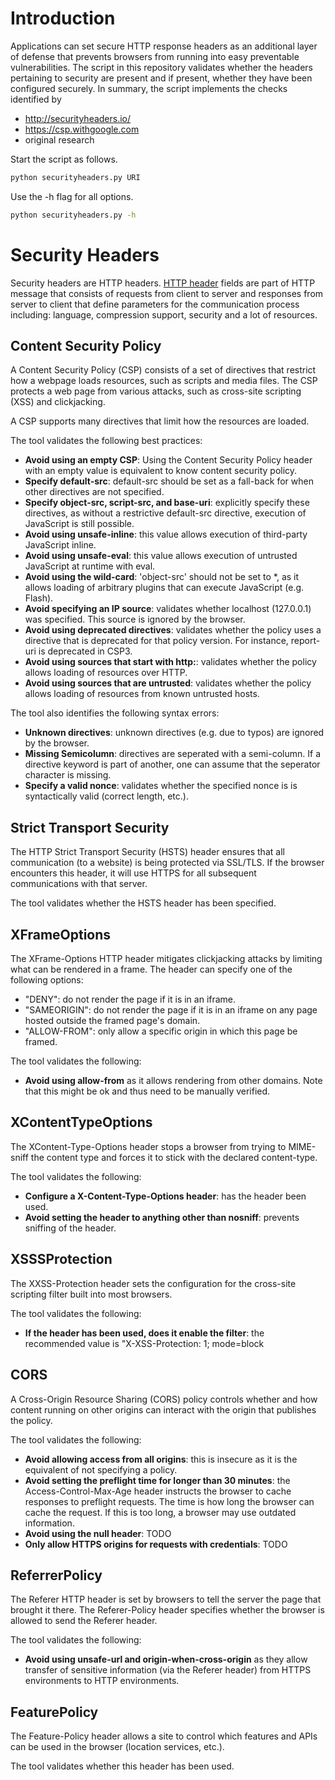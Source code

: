 # Introduction
Applications can set secure HTTP response headers as an additional layer of defense that prevents browsers from running into easy preventable vulnerabilities.
The script in this repository validates whether the headers pertaining to security are present and if present, whether they have been configured securely.
In summary, the script implements the checks identified by 
- http://securityheaders.io/
- https://csp.withgoogle.com
- original research

Start the script as follows.
``` bash
python securityheaders.py URI
```

Use the -h flag for all options.
``` bash
python securityheaders.py -h
```


# Security Headers
Security headers are HTTP headers. [HTTP header](https://www.w3.org/Protocols/rfc2616/rfc2616-sec6.html#sec6.2) fields are part of HTTP message that consists of requests from client to server and responses from server to client that define parameters for the communication process including: language, compression support, security and a lot of resources.


## Content Security Policy
A Content Security Policy (CSP) consists of a set of directives that restrict how a webpage loads resources, such as scripts and media files. The CSP protects a web page from various attacks, such as cross-site scripting (XSS) and clickjacking.

A CSP supports many directives that limit how the resources are loaded.

The tool validates the following best practices:
- **Avoid using an empty CSP**: Using the Content Security Policy header with an empty value is equivalent to know content security policy.
- **Specify default-src**: default-src should be set as a fall-back for when other directives are not specified. 
- **Specify object-src, script-src, and base-uri**: explicitly specify these directives, as without a restrictive default-src directive, execution of JavaScript is still possible.
- **Avoid using unsafe-inline**: this value allows execution of third-party JavaScript inline.
- **Avoid using unsafe-eval**: this value allows execution of untrusted JavaScript at runtime with eval.
- **Avoid using the wild-card**: 'object-src' should not be set to *, as it allows loading of arbitrary plugins that can execute JavaScript (e.g. Flash).
- **Avoid specifying an IP source**: validates whether localhost (127.0.0.1) was specified. This source is ignored by the browser.
- **Avoid using deprecated directives**: validates whether the policy uses a directive that is deprecated for that policy version. For instance, report-uri is deprecated in CSP3.
- **Avoid using sources that start with http:**: validates whether the policy allows loading of resources over HTTP.
- **Avoid using sources that are untrusted**: validates whether the policy allows loading of resources from known untrusted hosts.


The tool also identifies the following syntax errors:
- **Unknown directives**: unknown directives (e.g. due to typos) are ignored by the browser.
- **Missing Semicolumn**: directives are seperated with a semi-column. If a directive keyword is part of another, one can assume that the seperator character is missing.
- **Specify a valid nonce**: validates whether the specified nonce is is syntactically valid (correct length, etc.).

## Strict Transport Security
The HTTP Strict Transport Security (HSTS) header ensures that all communication (to a website) is being protected via SSL/TLS. If the browser encounters this header, it will use HTTPS for all subsequent communications with that server.

The tool validates whether the HSTS header has been specified.

## XFrameOptions
The XFrame-Options HTTP header mitigates clickjacking attacks by limiting what can be rendered in a frame. The header can specify one of the following options:
- "DENY": do not render the page if it is in an iframe. 
- "SAMEORIGIN": do not render the page if it is in an iframe on any page hosted outside the framed page's domain. 
- "ALLOW-FROM": only allow a specific origin in which this page be framed.

The tool validates the following:
- **Avoid using allow-from** as it allows rendering from other domains. Note that this might be ok and thus need to be manually verified.

## XContentTypeOptions
The XContent-Type-Options header stops a browser from trying to MIME-sniff the content type and forces it to stick with the declared content-type. 

The tool validates the following:
- **Configure a X-Content-Type-Options header**: has the header been used.
- **Avoid setting the header to anything other than nosniff**: prevents sniffing of the header.

## XSSSProtection
The XXSS-Protection header sets the configuration for the cross-site scripting filter built into most browsers. 

The tool validates the following:
- **If the header has been used, does it enable the filter**: the recommended value is "X-XSS-Protection: 1; mode=block

## CORS
A Cross-Origin Resource Sharing (CORS) policy controls whether and how content running on other origins can interact with the origin that publishes the policy.

The tool validates the following:
- **Avoid allowing access from all origins**: this is insecure as it is the equivalent of not specifying a policy.
- **Avoid setting the preflight time for longer than 30 minutes**: the Access-Control-Max-Age header instructs the browser to cache responses to preflight requests. The time is how long the browser can cache the request. If this is too long, a browser may use outdated information.
- **Avoid using the null header**: TODO
- **Only allow HTTPS origins for requests with credentials**: TODO


## ReferrerPolicy
The Referer HTTP header is set by browsers to tell the server the page that brought it there. The Referer-Policy header specifies whether the browser is allowed to send the Referer header. 

The tool validates the following:
- **Avoid using unsafe-url and origin-when-cross-origin** as they allow transfer of sensitive information (via the Referer header) from HTTPS environments to HTTP environments.

## FeaturePolicy
The Feature-Policy header allows a site to control which features and APIs can be used in the browser (location services, etc.). 

The tool validates whether this header has been used.

